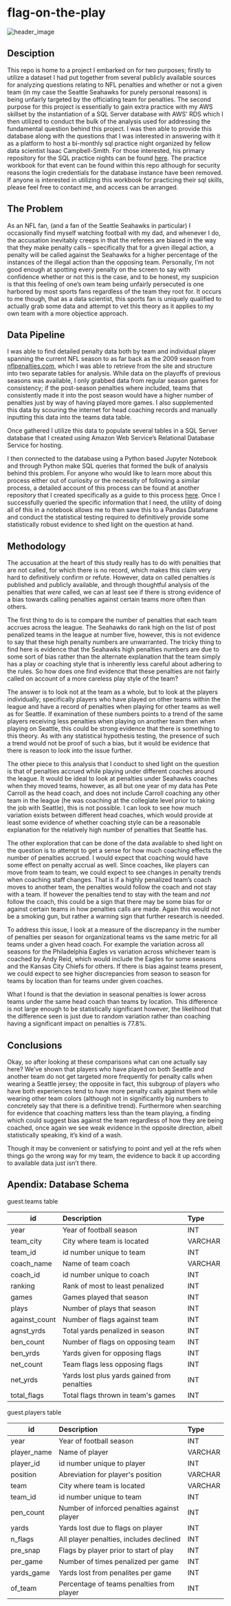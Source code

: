 # flag-on-the-play

![header_image](images/header1.jpg)

## Desciption

This repo is home to a project I embarked on for two purposes; firstly to utilize a dataset I had put together from several publicly available sources for analyzing questions relating to NFL penalties and whether or not a given team (in my case the Seattle Seahawks for purely personal reasons) is being unfairly targeted by the officiating team for penalties. The second purpose for this project is essentially to gain extra practice with my AWS skillset by the instantiation of a SQL Server database with AWS' RDS which I then utilized to conduct the bulk of the analysis used for addressing the fundamental question behind this project. I was then able to provide this database along with the questions that I was interested in answering with it as a platform to host a bi-monthly sql practice night organized by fellow data scientist Isaac Campbell-Smith. For those interested, his primary repository for the SQL practice nights can be found [here](https://github.com/isaac-campbell-smith/Pokestars). The practice workbook for that event can be found within this repo although for security reasons the login credentials for the database instance have been removed. If anyone is interested in utilizing this workbook for practicing their sql skills, please feel free to contact me, and access can be arranged. 


## The Problem 

As an NFL fan, (and a fan of the Seattle Seahawks in particular) I occasionally find myself watching football with my dad, and whenever I do, the accusation inevitably creeps in that the referees are biased in the way that they make penalty calls – specifically that for a given illegal action, a penalty will be called against the Seahawks for a higher percentage of the instances of the illegal action than the opposing team. Personally, I’m not good enough at spotting every penalty on the screen to say with confidence whether or not this is the case, and to be honest, my suspicion is that this feeling of one’s own team being unfairly persecuted is one harbored by most sports fans regardless of the team they root for. It occurs to me though, that as a data scientist, this sports fan is uniquely qualified to actually grab some data and attempt to vet this theory as it applies to my own team with a more objectice approach.  

## Data Pipeline

I was able to find detailed penalty data both by team and individual player spanning the current NFL season to as far back as the 2009 season from [nflpenalties.com]( https://www.nflpenalties.com/), which I was able to retrieve from the site and structure into two separate tables for analysis. While data on the playoffs of previous seasons was available, I only grabbed data from regular season games for consistency; if the post-season penalties where included, teams that consistently made it into the post season would have a higher number of penalties just by way of having played more games. I also supplemented this data by scouring the internet for head coaching records and manually inputting this data into the teams data table. 

Once gathered I utilize this data to populate several tables in a SQL Server database that I created using Amazon Web Service’s Relational Database Service for hosting. 

I then connected to the database using a Python based Jupyter Notebook and through Python make SQL queries that formed the bulk of analysis behind this problem. For anyone who would like to learn more about this process either out of curiosity or the necessity of following a similar process, a detailed account of this process can be found at another repository that I created specifically as a guide to this process [here](https://github.com/dougtheeconomist/sql-server-with-AWS-setup-guide). Once I successfully queried the specific information that I need, the utility of doing all of this in a notebook allows me to then save this to a Pandas Dataframe and conduct the statistical testing required to definitively provide some statistically robust evidence to shed light on the question at hand. 

## Methodology

The accusation at the heart of this study really has to do with penalties that are not called, for which there is no record, which makes this claim very hard to definitively confirm or refute. However, data on called penalties *is* published and publicly available, and through thoughtful analysis of the penalties that *were* called, we can at least see if there is strong evidence of a bias towards calling penalties against certain teams more often than others. 

The first thing to do is to compare the number of penalties that each team accrues across the league. The Seahawks do rank high on the list of post penalized teams in the league at number five, however, this is not evidence to say that these high penalty numbers are unwarranted. The tricky thing to find here is evidence that the Seahawks high penalties numbers are due to some sort of bias rather than the alternate explanation that the team simply has a play or coaching style that is inherently less careful about adhering to the rules. So how does one find evidence that these penalties are not fairly called on account of a more careless play style of the team? 

The answer is to look not at the team as a whole, but to look at the players individually; specifically players who have played on other teams within the league and have a record of penalties when playing for other teams as well as for Seattle. If examination of these numbers points to a trend of the same players receiving less penalties when playing on another team then when playing on Seattle, this could be strong evidence that there is something to this theory. As with any statistical hypothesis testing, the presence of such a trend would not be proof of such a bias, but it would be evidence that there is reason to look into the issue further. 

The other piece to this analysis that I conduct to shed light on the question is that of penalties accrued while playing under different coaches around the league. It would be ideal to look at penalties under Seahawks coaches when they moved teams, however, as all but one year of my data has Pete Carroll as the head coach, and does not include Carroll coaching any other team in the league (he was coaching at the collegiate level prior to taking the job with Seattle), this is not possible. I can look to see how much variation exists between different head coaches, which would provide at least some evidence of whether coaching style can be a reasonable explanation for the relatively high number of penalties that Seattle has. 

The other exploration that can be done of the data available to shed light on the question is to attempt to get a sense for how much coaching effects the number of penalties accrued. I would expect that coaching would have some effect on penalty accrual as well. Since coaches, like players can move from team to team, we could expect to see changes in penalty trends when coaching staff changes. That is if a highly penalized team’s coach moves to another team, the penalties would follow the coach and not stay with a team. If however the penalties tend to stay with the team and *not* follow the coach, this could be a sign that there may be some bias for or against certain teams in how penalties calls are made. Again this would not be a smoking gun, but rather a warning sign that further research is needed. 

To address this issue, I look at a measure of the discrepancy in the number of penalties per season for organizational teams vs the same metric for all teams under a given head coach. For example the variation across all seasons for the Philadelphia Eagles vs variation across whichever team is coached by Andy Reid, which would include the Eagles for some seasons and the Kansas City Chiefs for others. If there is bias against teams present, we could expect to see higher discrepancies from season to season for teams by location than for teams under given coaches. 

What I found is that the deviation in seasonal penalties is lower across teams under the same head coach than teams by location. This difference is not large enough to be statistically significant however, the likelihood that the difference seen is just due to random variation rather than coaching having a significant impact on penalties is 77.8%. 


## Conclusions

Okay, so after looking at these comparisons what can one actually say here? We’ve shown that players who have played on both Seattle and another team do not get targeted more frequently for penalty calls when wearing a Seattle jersey; the opposite in fact, this subgroup of players who have both experiences tend to have more penalty calls against them while wearing other team colors (although not in significantly big numbers to concretely say that there is a definitive trend). Furthermore when searching for evidence that coaching matters less than the team playing, a finding which could suggest bias against the team regardless of how they are being coached, once again we see weak evidence in the opposite direction, albeit statistically speaking, it’s kind of a wash. 

Though it may be convenient or satisfying to point and yell at the refs when things go the wrong way for my team, the evidence to back it up according to available data just isn’t there.





## Apendix: Database Schema

guest.teams table

|id 			   | Description                                | Type      |
|------------------|:-------------------------------------------|:----------|
| year      	   | Year of football season                    | INT       |
| team_city 	   | City where team is located                 | VARCHAR   |
| team_id   	   | id number unique to team                   | INT       |
| coach_name       | Name of team coach                         | VARCHAR   |
| coach_id         | id number unique to coach                  | INT       |
| ranking          | Rank of most to least penalized            | INT       |
| games     	   | Games played that season                   | INT       |
| plays            | Number of plays that season                | INT       |
| against_count    | Number of flags against team               | INT       |
| agnst_yrds       | Total yards penalized in season            | INT       |
| ben_count        | Number of flags on opposing team           | INT       |
| ben_yrds     	   | Yards given for opposing flags             | INT       |
| net_count        | Team flags less opposing flags	            | INT       |
| net_yrds         | Yards lost plus yards gained from penalties| INT       |
| total_flags      | Total flags thrown in team's games         | INT       |


guest.players table

|id 	        | Description                                | Type      |
|---------------|:-------------------------------------------|:----------|
| year      	| Year of football season                    | INT       |
| player_name 	| Name of player                             | VARCHAR   |
| player_id   	| id number unique to player                 | INT       |
| position      | Abreviation for player's position          | VARCHAR   |
| team          | City where team is located                 | VARCHAR   |
| team_id       | id number unique to team                   | INT       |
| pen_count     | Number of inforced penalties against player| INT       |
| yards         | Yards lost due to flags on player          | INT       |
| n_flags       | All player penalties, includes declined    | INT       |
| pre_snap      | Flags by player prior to start of play     | INT       |
| per_game      | Number of times penalized per game         | INT       |
| yards_game    | Yards lost from penalites per game         | INT       |
| of_team       | Percentage of teams penalties from player  | INT       |
